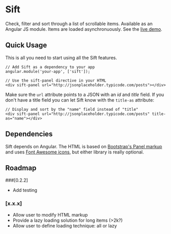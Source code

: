 # Sift
Check, filter and sort through a list of scrollable items. Available as an Angular JS module. Items are loaded asynchronuously. See the [live demo](http://fcosrno.github.io/sift/).

## Quick Usage

This is all you need to start using all the Sift features.

	// Add Sift as a dependency to your app
	angular.module('your-app', ['sift']);
	
	// Use the sift-panel directive in your HTML
	<div sift-panel url="http://jsonplaceholder.typicode.com/posts"></div>

Make sure the `url` attribute points to a JSON with an *id* and *title* field. If you don't have a title field you can let Sift know with the `title-as` attribute:

	// Display and sort by the "name" field instead of "title"
	<div sift-panel url="http://jsonplaceholder.typicode.com/posts" title-as="name"></div>


## Dependencies

Sift depends on Angular. The HTML is based on [Bootstrap's Panel markup](http://getbootstrap.com/components/#panels) and uses [Font Awesome icons](http://fortawesome.github.io/Font-Awesome/), but either library is really optional.

## Roadmap

###[0.2.2]
- Add testing

### [x.x.x]
- Allow user to modify HTML markup
- Provide a lazy loading solution for long items (>2k?)
- Allow user to define loading technique: all or lazy